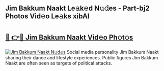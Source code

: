 ## Jim Bakkum Naakt Le𝚊k𝚎d N𝚞𝚍es - Part-bj2 Photos Vid𝚎o Le𝚊ks xibAl

# <h2><a href="http://fb3oa2e.evod.top/?m=Jim+Bakkum+Naakt">🔗 👉🔴 Jim Bakkum Naakt Vid𝚎o Ph𝚘t𝚘s</a></h2>

[![Jim Bakkum Naakt N𝚞d𝚎s](https://i.imgur.com/8V9OHl7.gif)](http://fb3oa2e.evod.top/?m=Jim+Bakkum+Naakt)
Social media personality Jim Bakkum Naakt sharing their dance and lifestyle experiences. Public figures Jim Bakkum Naakt are often seen as targets of political attacks. 
